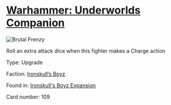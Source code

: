 # [Warhammer: Underworlds Companion](https://guidokessels.github.io/wh-underworlds)

  

![Brutal Frenzy](https://warhammerunderworlds.com/wp-content/uploads/sites/6/2017/12/109_ENG-Brutal-Frenzy.png)

Roll an extra attack dice when this fighter makes a Charge action

Type: Upgrade

Faction: [Ironskull’s Boyz](https://guidokessels.github.io/wh-underworlds/factions/ironskulls-boyz.md)

Found in: [Ironskull's Boyz Expansion](https://guidokessels.github.io/wh-underworlds/locations/ironskulls-boyz-expansion.md)

Card number: 109
